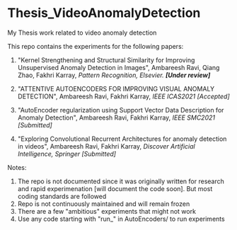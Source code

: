 # Thesis_VideoAnomalyDetection
My Thesis work related to video anomaly detection

This repo contains the experiments for the following papers:

1. "Kernel Strengthening and Structural Similarity for Improving Unsupervised Anomaly Detection in Images", Ambareesh Ravi, Qiang Zhao, Fakhri Karray, _Pattern Recognition, Elsevier. **[Under review]**_

2. "ATTENTIVE AUTOENCODERS FOR IMPROVING VISUAL ANOMALY DETECTION", Ambareesh Ravi, Fakhri Karray, _IEEE ICAS2021 [Accepted]_

3. "AutoEncoder regularization using Support Vector Data Description for Anomaly Detection", Ambareesh Ravi, Fakhri Karray, _IEEE SMC2021 [Submitted]_

4. "Exploring Convolutional Recurrent Architectures for anomaly detection in videos", Ambareesh Ravi, Fakhri Karray, _Discover Artificial Intelligence, Springer [Submitted]_


Notes:
1. The repo is not documented since it was originally written for research and rapid experimenation [will document the code soon]. But most coding standards are followed
2. Repo is not continuously maintained and will remain frozen
3. There are a few "ambitious" experiments that might not work
4. Use any code starting with "run_" in AutoEncoders/ to run experiments
